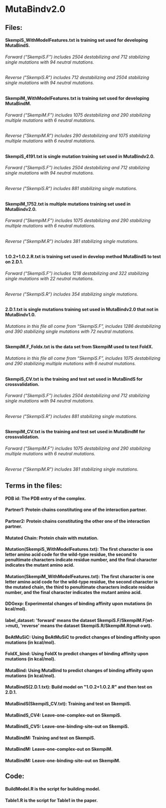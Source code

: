 # MutaBindv2.0

## Files:
  #### SkempiS_WithModelFeatures.txt is training set used for developing MutaBindS.
  ###### Forward (“SkempiS.F”) includes 2504 destabilizing and 712 stabilizing single mutations with 94 neutral mutations. 
  ###### Reverse ("SkempiS.R") includes 712 destabilizing and 2504 stabilizing single mutations with 94 neutral mutations.
  
  #### SkempiM_WithModelFeatures.txt is training set used for developing MutaBindM.
  ###### Forward (“SkempiM.F”) includes 1075 destabilizing and 290 stabilizing multiple mutations with 6 neutral mutations. 
  ###### Reverse ("SkempiM.R") includes 290 destabilizing and 1075 stabilizing multiple mutations with 6 neutral mutations.

  #### SkempiS_4191.txt is single mutation training set used in MutaBindv2.0.
  ###### Forward (“SkempiS.F”) includes 2504 destabilizing and 712 stabilizing single mutations with 94 neutral mutations. 
  ###### Reverse ("SkempiS.R") includes 881 stabilizing single mutations.
  
  #### SkempiM_1752.txt is multiple mutations training set used in MutaBindv2.0.
  ###### Forward (“SkempiM.F”) includes 1075 destabilizing and 290 stabilizing multiple mutations with 6 neutral mutations. 
  ###### Reverse ("SkempiM.R") includes 381 stabilizing single mutations.
  
  #### 1.O.2+1.O.2.R.txt is training set used in develop method MutaBindS to test on 2.D.1.
  ###### Forward (“SkempiS.F”) includes 1218 destabilizing and 322 stabilizing single mutations with 22 neutral mutations. 
  ###### Reverse ("SkempiS.R") includes 354 stabilizing single mutations.
  
  #### 2.D.1.txt is single mutations training set used in MutaBindv2.0 that not in MutaBindv1.0.
  ###### Mutations in this file all come from “SkempiS.F”, includes 1286 destabilizing and 390 stabilizing single mutations with 72 neutral mutations. 
  
  #### SkempiM.F_Foldx.txt is the data set from SkempiM used to test FoldX.
  ###### Mutations in this file all come from “SkempiS.F”, includes 1075 destabilizing and 290 stabilizing multiple mutations with 6 neutral mutations. 
  
  #### SkempiS_CV.txt is the training and test set used in MutaBindS for crossvalidation.
  ###### Forward (“SkempiS.F”) includes 2504 destabilizing and 712 stabilizing single mutations with 94 neutral mutations. 
  ###### Reverse ("SkempiS.R") includes 881 stabilizing single mutations.
  
  #### SkempiM_CV.txt is the training and test set used in MutaBindM for crossvalidation.
  ###### Forward (“SkempiM.F”) includes 1075 destabilizing and 290 stabilizing multiple mutations with 6 neutral mutations. 
  ###### Reverse ("SkempiM.R") includes 381 stabilizing single mutations.



## Terms in the files:
  #### PDB id: The PDB entry of the complex.
  #### Partner1: Protein chains constituting one of the interaction partner. 
  #### Partner2: Protein chains constituting the other one of the interaction partner. 
  #### Mutated Chain: Protein chain with mutation.
  #### Mutation(SkempiS_WithModelFeatures.txt): The first character is one letter amino acid code for the wild-type residue, the second to penultimate characters indicate residue number, and the final character indicates the mutant amino acid.
  #### Mutation(SkempiM_WithModelFeatures.txt): The first character is one letter amino acid code for the wild-type residue, the second character is the mutated chain, the third to penultimate characters indicate residue number, and the final character indicates the mutant amino acid.
  #### DDGexp: Experimental changes of binding affinity upon mutations (in kcal/mol).
  #### label_dataset: 'forward' means the dataset SkempiS.F/SkempiM.F(wt->mut), 'reverse' means the dataset SkempiS.R/SkempiM.R(mut->wt).
  #### BeAtMuSiC: Using BeAtMuSiC to predict changes of binding affinity upon mutations (in kcal/mol).
  #### FoldX_bind: Using FoldX to predict changes of binding affinity upon mutations (in kcal/mol).
  #### MutaBind: Using MutaBind to predict changes of binding affinity upon mutations (in kcal/mol).
  #### MutaBindS(2.D.1.txt): Build model on "1.O.2+1.O.2.R" and then test on 2.D.1.
  #### MutaBindS(SkempiS_CV.txt): Training and test on SkempiS.
  #### MutaBindS_CV4: Leave-one-complex-out on SkempiS.
  #### MutaBindS_CV5: Leave-one-binding-site-out on SkempiS.
  #### MutaBindM: Training and test on SkempiS.
  #### MutaBindM: Leave-one-complex-out on SkempiM.
  #### MutaBindM: Leave-one-binding-site-out on SkempiM.
  
  

## Code:
  #### BuildModel.R is the script for building model.
  #### Table1.R is the script for Table1 in the paper.
